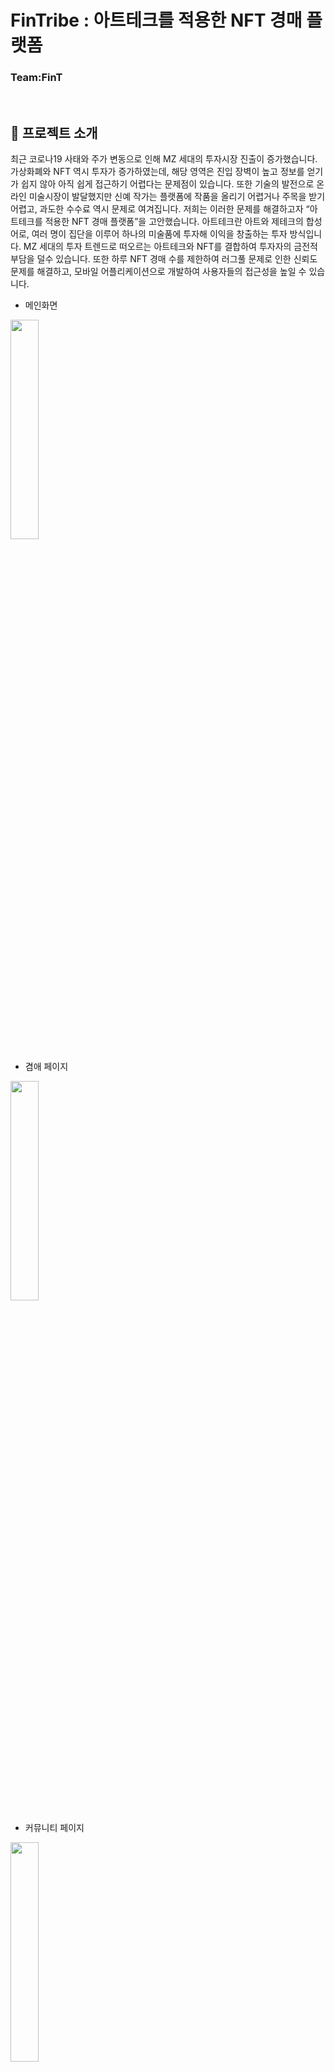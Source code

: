 
# **FinTribe** : 아트테크를 적용한 NFT 경매 플랫폼
### Team:FinT
<br/>

## **📝 프로젝트 소개**
최근 코로나19 사태와 주가 변동으로 인해 MZ 세대의 투자시장 진출이 증가했습니다. 가상화폐와 NFT 역시 투자가 증가하였는데, 해당 영역은 진입 장벽이 높고 정보를 얻기가 쉽지 않아 아직 쉽게 접근하기 어렵다는 문제점이 있습니다. 또한 기술의 발전으로 온라인 미술시장이 발달했지만 신예 작가는 플랫폼에 작품을 올리기 어렵거나 주목을 받기 어렵고, 과도한 수수료 역시 문제로 여겨집니다. 저희는 이러한 문제를 해결하고자 “아트테크를 적용한 NFT 경매 플랫폼”을 고안했습니다. 아트테크란 아트와 제테크의 합성어로, 여러 명이 집단을 이루어 하나의 미술품에 투자해 이익을 창출하는 투자 방식입니다. MZ 세대의 투자 트렌드로 떠오르는 아트테크와 NFT를 결합하여 투자자의 금전적 부담을 덜수 있습니다. 또한 하루 NFT 경매 수를 제한하여 러그풀 문제로 인한 신뢰도 문제를 해결하고, 모바일 어플리케이션으로 개발하여 사용자들의 접근성을 높일 수 있습니다. 


- 메인화면
<img src="#" width="30%" height="30%">

- 겸애 페이지
<img src="#" width="30%" height="30%"> 

- 커뮤니티 페이지
<img src="#" width="30%" height="30%">
<br/>

## **📚 Tech Stack**
```
frontend : Flutter
backend : Spring
database : MySQL
blockchain : Klaytn
api documentation/test : postman

```
| frontend                                                                                                                                                                                                                   | backend                                                                                                                                                                                                                                                                                                                                                                                                                                                                                                                                                                   | etc                                                                                                                                                                                                                                                                                                                                                                                                                                                                                                                                                                                                                                                                                                                                                                                                                                                                                                                                                                                                                                                                                                               |
|----------------------------------------------------------------------------------------------------------------------------------------------------------------------------------------------------------------------------|---------------------------------------------------------------------------------------------------------------------------------------------------------------------------------------------------------------------------------------------------------------------------------------------------------------------------------------------------------------------------------------------------------------------------------------------------------------------------------------------------------------------------------------------------------------------------|-------------------------------------------------------------------------------------------------------------------------------------------------------------------------------------------------------------------------------------------------------------------------------------------------------------------------------------------------------------------------------------------------------------------------------------------------------------------------------------------------------------------------------------------------------------------------------------------------------------------------------------------------------------------------------------------------------------------------------------------------------------------------------------------------------------------------------------------------------------------------------------------------------------------------------------------------------------------------------------------------------------------------------------------------------------------------------------------------------------------|
| <img src="https://img.shields.io/badge/Flutter-02569B?style=for-the-badge&logo=flutter&logoColor=white"> 
| <img src="https://img.shields.io/badge/Spring-6DB33F?style=flat-square&logo=Spring&logoColor=white"> <img src="https://img.shields.io/badge/Java-007396?style=flat-square&logo=Java&logoColor=white"> 
<br /> 
<img src ="https://img.shields.io/badge/MySQL-005C84?style=for-the-badge&logo=mysql&logoColor=white">
| <img src="https://img.shields.io/badge/Postman-FF6C37?style=for-the-badge&logo=Postman&logoColor=white"> <img src ="https://img.shields.io/badge/Solidity-e6e6e6?style=for-the-badge&logo=solidity&logoColor=black">

<br/>

## **🔒Team:FinT Member**

name | role | github |
--- | --- | --- | 
김유정 | frontend | 
김지인 | backend | 
김채연 | frontend, blockchain |
안혜진 | backend, blockchain |

</br></br></br>


